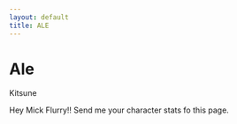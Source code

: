 ```yaml
---
layout: default
title: ALE
---
```

# Ale
Kitsune 

Hey Mick Flurry!! Send me your character stats fo this page.
